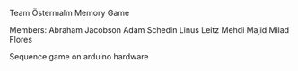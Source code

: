Team Östermalm
Memory Game

Members:
Abraham Jacobson
Adam Schedin
Linus Leitz
Mehdi Majid
Milad Flores


Sequence game on arduino hardware
